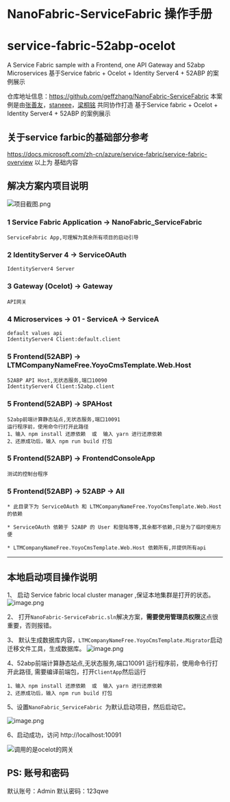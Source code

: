# NanoFabric-ServiceFabric 操作手册

# service-fabric-52abp-ocelot
A Service Fabric sample with a Frontend, one API Gateway and 52abp Microservices
基于Service fabric + Ocelot + Identity Server4 + 52ABP 的案例展示

仓库地址信息：https://github.com/geffzhang/NanoFabric-ServiceFabric
本案例是由[张善友](https://github.com/geffzhang)，[staneee]( https://github.com/staneee)，[梁桐铭](https://github.com/ltm0203) 共同协作打造
 基于Service fabric + Ocelot + Identity Server4 + 52ABP 的案例展示
## 关于service farbic的基础部分参考
https://docs.microsoft.com/zh-cn/azure/service-fabric/service-fabric-overview
以上为 基础内容

## 解决方案内项目说明
![项目截图.png](https://upload-images.jianshu.io/upload_images/1979022-c70a3b9f36e88662.png?imageMogr2/auto-orient/strip%7CimageView2/2/w/1240)



### 1 Service Fabric Application -> NanoFabric_ServiceFabric
    ServiceFabric App,可理解为其余所有项目的启动引导


### 2 IdentityServer 4 -> ServiceOAuth 
    IdentityServer4 Server


### 3 Gateway (Ocelot) -> Gateway
    API网关

### 4 Microservices -> 01 - ServiceA -> ServiceA
    default values api
    IdentityServer4 Client:default.client


### 5 Frontend(52ABP) -> LTMCompanyNameFree.YoyoCmsTemplate.Web.Host
  
    52ABP API Host,无状态服务,端口10090
    IdentityServer4 Client:52abp.client


###  5 Frontend(52ABP) -> SPAHost

    52abp前端计算静态站点,无状态服务,端口10091
    运行程序前，使用命令行打开此路径
    1、输入 npm install 还原依赖  或  输入 yarn 进行还原依赖
    2、还原成功后，输入 npm run build 打包


### 5 Frontend(52ABP) -> FrontendConsoleApp

    测试的控制台程序



### 5 Frontend(52ABP) -> 52ABP -> All 
    * 此目录下为 ServiceOAuth 和 LTMCompanyNameFree.YoyoCmsTemplate.Web.Host的依赖

    * ServiceOAuth 依赖于 52ABP 的 User 和登陆等等,其余都不依赖,只是为了临时使用方便

    * LTMCompanyNameFree.YoyoCmsTemplate.Web.Host 依赖所有,并提供所有api

---

## 本地启动项目操作说明
  1、 启动 Service fabric local cluster manager ,保证本地集群是打开的状态。
![image.png](https://upload-images.jianshu.io/upload_images/1979022-0304e8c038f8e992.png?imageMogr2/auto-orient/strip%7CimageView2/2/w/1240)

2、 打开`NanoFabric-ServiceFabric.sln`解决方案，**需要使用管理员权限**这点很重要，否则报错。

3、 默认生成数据库内容，`LTMCompanyNameFree.YoyoCmsTemplate.Migrator`启动迁移文件工具，生成数据库。
![image.png](https://upload-images.jianshu.io/upload_images/1979022-50d14583343478f9.png?imageMogr2/auto-orient/strip%7CimageView2/2/w/1240)

4、52abp前端计算静态站点,无状态服务,端口10091 运行程序前，使用命令行打开此路径,
需要编译前端包，打开`ClientApp`然后运行
```
1、输入 npm install 还原依赖  或  输入 yarn 进行还原依赖
2、还原成功后，输入 npm run build 打包
```
5、设置`NanoFabric_ServiceFabric `为默认启动项目，然后启动它。

![image.png](https://upload-images.jianshu.io/upload_images/1979022-050d06f724a70d55.png?imageMogr2/auto-orient/strip%7CimageView2/2/w/1240)

6、启动成功，访问 http://localhost:10091

![调用的是ocelot的网关](https://upload-images.jianshu.io/upload_images/1979022-63a243a350b1daf2.png?imageMogr2/auto-orient/strip%7CimageView2/2/w/1240)

  ## PS: 账号和密码
默认账号：Admin
默认密码：123qwe





